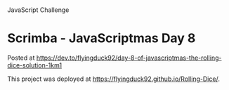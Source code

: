 # 
JavaScript Challenge
# Scrimba - JavaScriptmas Day 8

Posted at https://dev.to/flyingduck92/day-8-of-javascriptmas-the-rolling-dice-solution-1km1

This project was deployed at https://flyingduck92.github.io/Rolling-Dice/.

